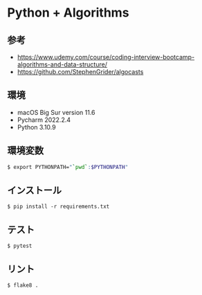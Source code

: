 # Python + Algorithms

## 参考

- https://www.udemy.com/course/coding-interview-bootcamp-algorithms-and-data-structure/
- https://github.com/StephenGrider/algocasts

## 環境

- macOS Big Sur version 11.6
- Pycharm 2022.2.4
- Python 3.10.9

## 環境変数

```bash
$ export PYTHONPATH="`pwd`:$PYTHONPATH"
```

## インストール

```
$ pip install -r requirements.txt
```

## テスト

```
$ pytest
```

## リント

```
$ flake8 .
```